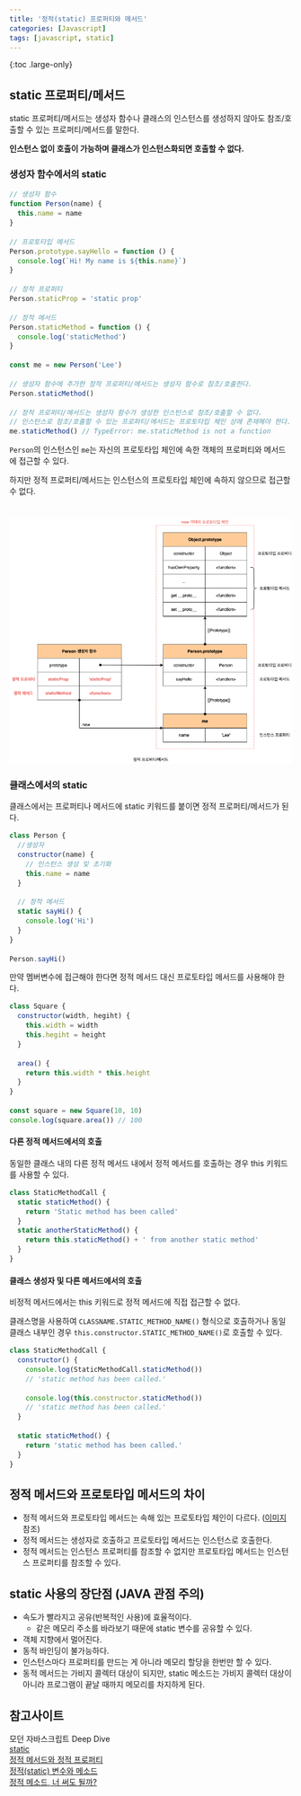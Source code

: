 ```yaml
---
title: '정적(static) 프로퍼티와 메서드'
categories: [Javascript]
tags: [javascript, static]
---
```


{:toc .large-only}

## static 프로퍼티/메서드

static 프로퍼티/메서드는 생성자 함수나 클래스의 인스턴스를 생성하지 않아도 참조/호출할 수 있는 프로퍼티/메서드를 말한다.

**인스턴스 없이 호출이 가능하며 클래스가 인스턴스화되면 호출할 수 없다.**

### 생성자 함수에서의 static

```js
// 생성자 함수
function Person(name) {
  this.name = name
}

// 프로토타입 메서드
Person.prototype.sayHello = function () {
  console.log(`Hi! My name is ${this.name}`)
}

// 정적 프로퍼티
Person.staticProp = 'static prop'

// 정적 메서드
Person.staticMethod = function () {
  console.log('staticMethod')
}

const me = new Person('Lee')

// 생성자 함수에 추가한 정적 프로퍼티/메서드는 생성자 함수로 참조/호출한다.
Person.staticMethod()

// 정적 프로퍼티/메서드는 생성자 함수가 생성한 인스턴스로 참조/호출할 수 없다.
// 인스턴스로 참조/호출할 수 있는 프로퍼티/메서드는 프로토타입 체인 상에 존재해야 한다.
me.staticMethod() // TypeError: me.staticMethod is not a function
```

`Person`의 인스턴스인 `me`는 자신의 프로토타입 체인에 속한 객체의 프로퍼티와 메서드에 접근할 수 있다.

하지만 정적 프로퍼티/메서드는 인스턴스의 프로토타입 체인에 속하지 않으므로 접근할 수 없다.

<img src="/assets/img/blog/2022-05-17-static_01.png" id="static_01" style="margin-top:25px">

### 클래스에서의 static

클래스에서는 프로퍼티나 메서드에 static 키워드를 붙이면 정적 프로퍼티/메서드가 된다.

```js
class Person {
  //생성자
  constructor(name) {
    // 인스턴스 생성 및 초기화
    this.name = name
  }

  // 정적 메서드
  static sayHi() {
    console.log('Hi')
  }
}

Person.sayHi()
```

만약 멤버변수에 접근해야 한다면 정적 메서드 대신 프로토타입 메서드를 사용해야 한다.

```js
class Square {
  constructor(width, hegiht) {
    this.width = width
    this.hegiht = height
  }

  area() {
    return this.width * this.height
  }
}

const square = new Square(10, 10)
console.log(square.area()) // 100
```

#### 다른 정적 메서드에서의 호출

동일한 클래스 내의 다른 정적 메서드 내에서 정적 메서드를 호출하는 경우 this 키워드를 사용할 수 있다.

```js
class StaticMethodCall {
  static staticMethod() {
    return 'Static method has been called'
  }
  static anotherStaticMethod() {
    return this.staticMethod() + ' from another static method'
  }
}
```

#### 클래스 생성자 및 다른 메서드에서의 호출

비정적 메서드에서는 this 키워드로 정적 메서드에 직접 접근할 수 없다.

클래스명을 사용하여 `CLASSNAME.STATIC_METHOD_NAME()` 형식으로 호출하거나 동일 클래스 내부인 경우 `this.constructor.STATIC_METHOD_NAME()`로 호출할 수 있다.

```js
class StaticMethodCall {
  constructor() {
    console.log(StaticMethodCall.staticMethod())
    // 'static method has been called.'

    console.log(this.constructor.staticMethod())
    // 'static method has been called.'
  }

  static staticMethod() {
    return 'static method has been called.'
  }
}
```

## 정적 메서드와 프로토타입 메서드의 차이

- 정적 메서드와 프로토타입 메서드는 속해 있는 프로토타입 체인이 다르다. ([이미지](#static_01) 참조)
- 정적 메서드는 생성자로 호출하고 프로토타입 메서드는 인스턴스로 호출한다.
- 정적 메서드는 인스턴스 프로퍼티를 참조할 수 없지만 프로토타입 메서드는 인스턴스 프로퍼티를 참조할 수 있다.

## static 사용의 장단점 (JAVA 관점 주의)

- 속도가 빨라지고 공유(반복적인 사용)에 효율적이다.
  - 같은 메모리 주소를 바라보기 때문에 static 변수를 공유할 수 있다.
- 객체 지향에서 멀어진다.
- 동적 바인딩이 불가능하다.
- 인스턴스마다 프로퍼티를 만드는 게 아니라 메모리 할당을 한번만 할 수 있다.
- 동적 메서드는 가비지 콜렉터 대상이 되지만, static 메소드는 가비지 콜렉터 대상이 아니라 프로그램이 끝날 때까지 메모리를 차지하게 된다.

## 참고사이트

모던 자바스크립트 Deep Dive<br/>
[static](https://developer.mozilla.org/ko/docs/Web/JavaScript/Reference/Classes/static)<br/>
[정적 메서드와 정적 프로퍼티](https://ko.javascript.info/static-properties-methods#ref-903)<br/>
[정적(static) 변수와 메소드](https://wikidocs.net/228)<br/>
[정적 메소드, 너 써도 될까?](https://tecoble.techcourse.co.kr/post/2020-07-16-static-method/)
